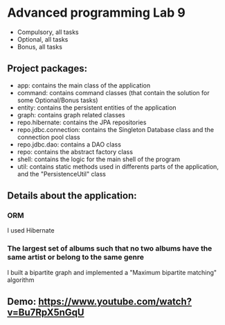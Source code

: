 
# Advanced programming Lab 9

- Compulsory, all tasks
- Optional, all tasks
- Bonus, all tasks

## Project packages:

- app: contains the main class of the application
- command: contains command classes (that contain the solution for some Optional/Bonus tasks)
- entity: contains the persistent entities of the application
- graph: contains graph related classes
- repo.hibernate: contains the JPA repositories
- repo.jdbc.connection: contains the Singleton Database class and the connection pool class
- repo.jdbc.dao: contains a DAO class
- repo: contains the abstract factory class
- shell: contains the logic for the main shell of the program
- util: contains static methods used in differents parts of the application, and the "PersistenceUtil" class

## Details about the application:

### ORM

I used Hibernate

### The largest set of albums such that no two albums have the same artist or belong to the same genre

I built a bipartite graph and implemented a "Maximum bipartite matching" algorithm
                                  
## Demo: https://www.youtube.com/watch?v=Bu7RpX5nGqU
